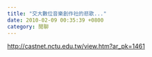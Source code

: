 ```yaml
---
title: "交大數位音樂創作社的悲歌..."
date: 2010-02-09 00:35:39 +0800
category: 閒聊
---
```

<p><a href="http://castnet.nctu.edu.tw/view.htm?ar_pk=1461">http://castnet.nctu.edu.tw/view.htm?ar_pk=1461</a></p>
